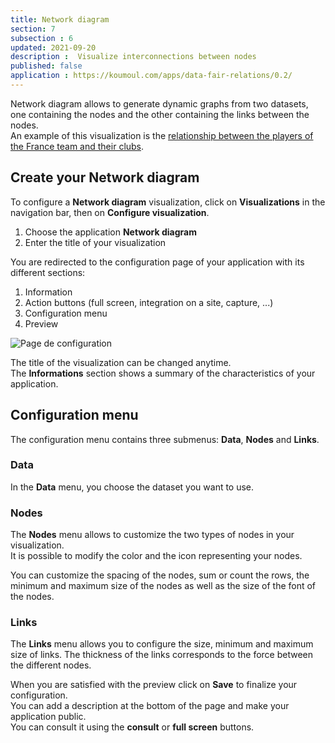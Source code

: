 ```yaml
---
title: Network diagram
section: 7
subsection : 6
updated: 2021-09-20
description :  Visualize interconnections between nodes
published: false
application : https://koumoul.com/apps/data-fair-relations/0.2/
---
```


Network diagram allows to generate dynamic graphs from two datasets, one containing the nodes and the other containing the links between the nodes.  
An example of this visualization is the [relationship between the players of the France team and their clubs](https://opendata.koumoul.com/reuses/relation-entre-les-joueurs-de-l'equipe-de-france-et-leurs-clubs).

## Create your Network diagram

To configure a **Network diagram** visualization, click on **Visualizations** in the navigation bar, then on **Configure visualization**.  

1. Choose the application **Network diagram**
2. Enter the title of your visualization

<p>
</p>

You are redirected to the configuration page of your application with its different sections:  

1. Information
2. Action buttons (full screen, integration on a site, capture, ...)
3. Configuration menu
4. Preview

![Page de configuration](./images/user-guide/relation-config.jpg)

The title of the visualization can be changed anytime.  
The **Informations** section shows a summary of the characteristics of your application.

## Configuration menu

The configuration menu contains three submenus: **Data**, **Nodes** and **Links**.

### Data
In the **Data** menu, you choose the dataset you want to use.

### Nodes
The **Nodes** menu allows to customize the two types of nodes in your visualization.  
It is possible to modify the color and the icon representing your nodes.

You can customize the spacing of the nodes, sum or count the rows, the minimum and maximum size of the nodes as well as the size of the font of the nodes.

### Links

The **Links** menu allows you to configure the size, minimum and maximum size of links. The thickness of the links corresponds to the force between the different nodes.

When you are satisfied with the preview click on **Save** to finalize your configuration.  
You can add a description at the bottom of the page and make your application public.  
You can consult it using the **consult** or **full screen** buttons.
